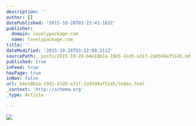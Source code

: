 ```yaml
---
description: ''
author: []
datePublished: '2015-10-28T03:23:43.163Z'
publisher:
  domain: lovelypackage.com
  name: lovelypackage.com
title: ''
dateModified: '2015-10-28T03:12:00.311Z'
sourcePath: _posts/2015-10-28-b4e18b1a-19d1-41d5-a31f-2a93d4af5145.md
published: true
inFeed: true
hasPage: true
inNav: false
url: b4e18b1a-19d1-41d5-a31f-2a93d4af5145/index.html
_context: 'http://schema.org'
_type: Article

---
```

![](http://lovelypackage.com/wp-content/uploads/2015/10/lovely-package-conker-spirit-5.jpg)
